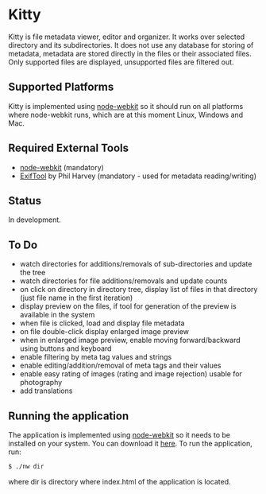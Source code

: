# Kitty

Kitty is file metadata viewer, editor and organizer. It works over selected
directory and its subdirectories. It does not use any database for storing of
metadata, metadata are stored directly in the files or their associated files.
Only supported files are displayed, unsupported files are filtered out.

## Supported Platforms

Kitty is implemented using
[node-webkit](https://github.com/rogerwang/node-webkit) so it should run on all
platforms where node-webkit runs, which are at this moment Linux, Windows and
Mac.

## Required External Tools

* [node-webkit](https://github.com/rogerwang/node-webkit) (mandatory)
* [ExifTool](http://www.sno.phy.queensu.ca/~phil/exiftool/) by Phil Harvey
  (mandatory - used for metadata reading/writing)

## Status

In development.

## To Do

* watch directories for additions/removals of sub-directories and update the
  tree
* watch directories for file additions/removals and update counts
* on click on directory in directory tree, display list of files in that
  directory (just file name in the first iteration)
* display preview on the files, if tool for generation of the preview is
  available in the system
* when file is clicked, load and display file metadata
* on file double-click display enlarged image preview
* when in enlarged image preview, enable moving forward/backward using buttons
  and keyboard
* enable filtering by meta tag values and strings
* enable editing/addition/removal of meta tags and their values
* enable easy rating of images (rating and image rejection) usable for
  photography
* add translations

## Running the application

The application is implemented using [node-webkit](https://github.com/rogerwang/node-webkit)
so it needs to be installed on your system. You can download it
[here](https://github.com/rogerwang/node-webkit/blob/master/README.md#downloads).
To run the application, run:


````bash
$ ./nw dir
````

where dir is directory where index.html of the application is located.